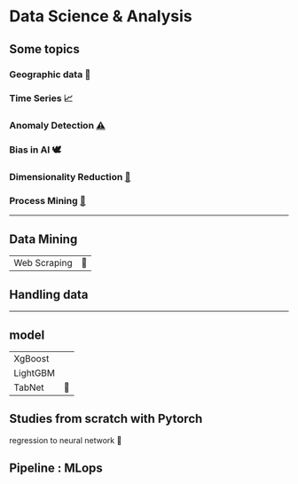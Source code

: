 # Data Science & Analysis


## Some topics

### Geographic data 🚓

### Time Series 📈

### Anomaly Detection [⚠](https://github.com/m0oon0/Anomaly-Detection)

### Bias in AI 🕊

### Dimensionality Reduction [🌠](https://github.com/m0oon0/Data-Science/blob/main/Dimensionality-Reduction/readme.md)

### Process Mining [📇](https://github.com/m0oon0/Process-Mining)

---

## Data Mining

|||
|---|---|
|Web Scraping|📁|

## Handling data

---

## model

|||
|---|---|
|XgBoost||
|LightGBM||
|TabNet|🔗|

## Studies from scratch with Pytorch

regression to neural network 📑  

## Pipeline : MLops


